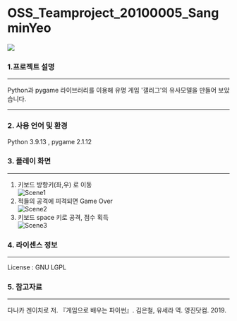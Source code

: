 # OSS_Teamproject_20100005_SangminYeo
<img src="https://img.shields.io/badge/Python 3.9.13-3776AB?style=for-the-badge&logo=Python&logoColor=white">

### 1.프로젝트 설명
***
Python과 pygame 라이브러리를 이용해 유명 게임 '갤러그'의 유사모델을 만들어 보았습니다.
***
### 2. 사용 언어 및 환경
Python 3.9.13 , pygame 2.1.12

### 3. 플레이 화면
***
1. 키보드 방향키(좌,우) 로 이동   
   ![Scene1](https://user-images.githubusercontent.com/113530185/206900862-b6648dd3-ab97-4d13-99cc-fdf190cf9bbd.png)
2. 적들의 공격에 피격되면 Game Over   
   ![Scene2](https://user-images.githubusercontent.com/113530185/206900908-936b732d-d171-46e0-beb5-001ca228001f.png)
3. 키보드 space 키로 공격, 점수 획득   
   ![Scene3](https://user-images.githubusercontent.com/113530185/206900909-57d631d2-7381-4d20-986f-084eb8f02508.png)

### 4. 라이센스 정보
***
License : GNU LGPL

### 5. 참고자료
***
다나카 겐이치로 저. 『게임으로 배우는 파이썬』. 김은철, 유세라 역. 영진닷컴. 2019.
